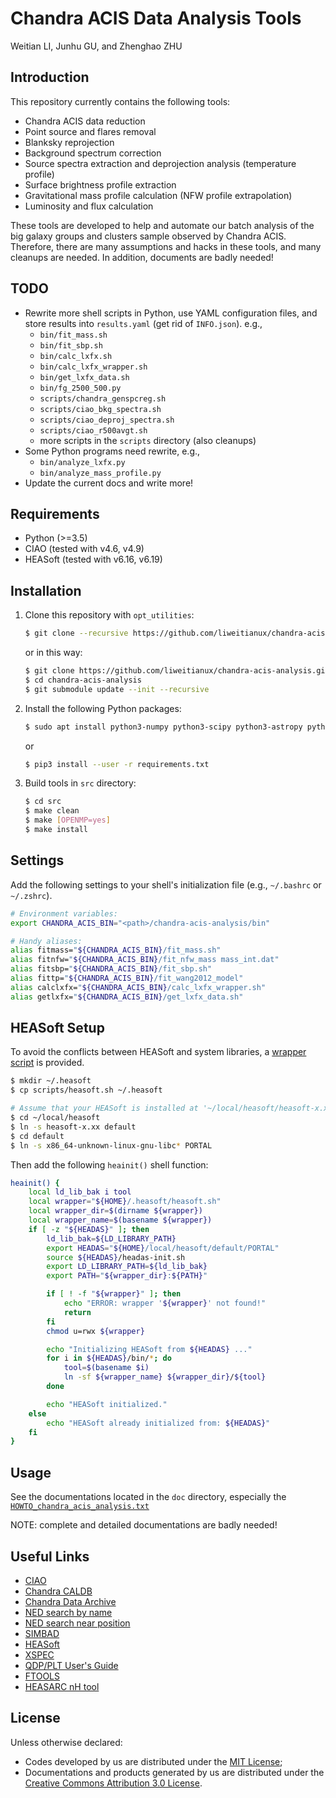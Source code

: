 Chandra ACIS Data Analysis Tools
================================

Weitian LI, Junhu GU, and Zhenghao ZHU


Introduction
------------
This repository currently contains the following tools:
+ Chandra ACIS data reduction
+ Point source and flares removal
+ Blanksky reprojection
+ Background spectrum correction
+ Source spectra extraction and deprojection analysis (temperature profile)
+ Surface brightness profile extraction
+ Gravitational mass profile calculation (NFW profile extrapolation)
+ Luminosity and flux calculation

These tools are developed to help and automate our batch analysis of the
big galaxy groups and clusters sample observed by Chandra ACIS.
Therefore, there are many assumptions and hacks in these tools, and many
cleanups are needed.
In addition, documents are badly needed!


TODO
----
+ Rewrite more shell scripts in Python, use YAML configuration files, and
  store results into `results.yaml` (get rid of `INFO.json`).  e.g.,
  - `bin/fit_mass.sh`
  - `bin/fit_sbp.sh`
  - `bin/calc_lxfx.sh`
  - `bin/calc_lxfx_wrapper.sh`
  - `bin/get_lxfx_data.sh`
  - `bin/fg_2500_500.py`
  - `scripts/chandra_genspcreg.sh`
  - `scripts/ciao_bkg_spectra.sh`
  - `scripts/ciao_deproj_spectra.sh`
  - `scripts/ciao_r500avgt.sh`
  - more scripts in the `scripts` directory (also cleanups)
+ Some Python programs need rewrite, e.g.,
  - `bin/analyze_lxfx.py`
  - `bin/analyze_mass_profile.py`
+ Update the current docs and write more!


Requirements
------------
+ Python (>=3.5)
+ CIAO (tested with v4.6, v4.9)
+ HEASoft (tested with v6.16, v6.19)


Installation
------------
1. Clone this repository with ``opt_utilities``:

   ```sh
   $ git clone --recursive https://github.com/liweitianux/chandra-acis-analysis.git
   ```

   or in this way:

   ```sh
   $ git clone https://github.com/liweitianux/chandra-acis-analysis.git
   $ cd chandra-acis-analysis
   $ git submodule update --init --recursive
   ```

2. Install the following Python packages:

   ```sh
   $ sudo apt install python3-numpy python3-scipy python3-astropy python3-ruamel.yaml
   ```

   or

   ```sh
   $ pip3 install --user -r requirements.txt
   ```

3. Build tools in ``src`` directory:

   ```sh
   $ cd src
   $ make clean
   $ make [OPENMP=yes]
   $ make install
   ```


Settings
--------
Add the following settings to your shell's initialization file
(e.g., ``~/.bashrc`` or ``~/.zshrc``).

```sh
# Environment variables:
export CHANDRA_ACIS_BIN="<path>/chandra-acis-analysis/bin"

# Handy aliases:
alias fitmass="${CHANDRA_ACIS_BIN}/fit_mass.sh"
alias fitnfw="${CHANDRA_ACIS_BIN}/fit_nfw_mass mass_int.dat"
alias fitsbp="${CHANDRA_ACIS_BIN}/fit_sbp.sh"
alias fittp="${CHANDRA_ACIS_BIN}/fit_wang2012_model"
alias calclxfx="${CHANDRA_ACIS_BIN}/calc_lxfx_wrapper.sh"
alias getlxfx="${CHANDRA_ACIS_BIN}/get_lxfx_data.sh"
```

HEASoft Setup
-------------
To avoid the conflicts between HEASoft and system libraries,
a [wrapper script](scripts/heasoft.sh) is provided.

```sh
$ mkdir ~/.heasoft
$ cp scripts/heasoft.sh ~/.heasoft

# Assume that your HEASoft is installed at '~/local/heasoft/heasoft-x.xx/'
$ cd ~/local/heasoft
$ ln -s heasoft-x.xx default
$ cd default
$ ln -s x86_64-unknown-linux-gnu-libc* PORTAL
```

Then add the following `heainit()` shell function:
```sh
heainit() {
    local ld_lib_bak i tool
    local wrapper="${HOME}/.heasoft/heasoft.sh"
    local wrapper_dir=$(dirname ${wrapper})
    local wrapper_name=$(basename ${wrapper})
    if [ -z "${HEADAS}" ]; then
        ld_lib_bak=${LD_LIBRARY_PATH}
        export HEADAS="${HOME}/local/heasoft/default/PORTAL"
        source ${HEADAS}/headas-init.sh
        export LD_LIBRARY_PATH=${ld_lib_bak}
        export PATH="${wrapper_dir}:${PATH}"

        if [ ! -f "${wrapper}" ]; then
            echo "ERROR: wrapper '${wrapper}' not found!"
            return
        fi
        chmod u=rwx ${wrapper}

        echo "Initializing HEASoft from ${HEADAS} ..."
        for i in ${HEADAS}/bin/*; do
            tool=$(basename $i)
            ln -sf ${wrapper_name} ${wrapper_dir}/${tool}
        done

        echo "HEASoft initialized."
    else
        echo "HEASoft already initialized from: ${HEADAS}"
    fi
}
```


Usage
-----
See the documentations located in the ``doc`` directory,
especially the [``HOWTO_chandra_acis_analysis.txt``](doc/HOWTO_chandra_acis_analysis.txt)

NOTE: complete and detailed documentations are badly needed!


Useful Links
------------
* [CIAO](http://cxc.cfa.harvard.edu/ciao/)
* [Chandra CALDB](http://cxc.cfa.harvard.edu/ciao/download/caldb.html)
* [Chandra Data Archive](http://cda.harvard.edu/chaser/)
* [NED search by name](http://ned.ipac.caltech.edu/forms/byname.html)
* [NED search near position](https://ned.ipac.caltech.edu/forms/nearposn.html)
* [SIMBAD](http://simbad.u-strasbg.fr/simbad/)
* [HEASoft](https://heasarc.gsfc.nasa.gov/lheasoft/)
* [XSPEC](https://heasarc.gsfc.nasa.gov/lheasoft/xanadu/xspec/index.html)
* [QDP/PLT User's Guide](https://heasarc.gsfc.nasa.gov/ftools/others/qdp/qdp.html)
* [FTOOLS](https://heasarc.gsfc.nasa.gov/ftools/)
* [HEASARC nH tool](https://heasarc.gsfc.nasa.gov/cgi-bin/Tools/w3nh/w3nh.pl)


License
-------
Unless otherwise declared:

* Codes developed by us are distributed under the
  [MIT License](https://opensource.org/licenses/MIT);
* Documentations and products generated by us are distributed under the
  [Creative Commons Attribution 3.0 License](https://creativecommons.org/licenses/by/3.0/us/deed.en_US).
